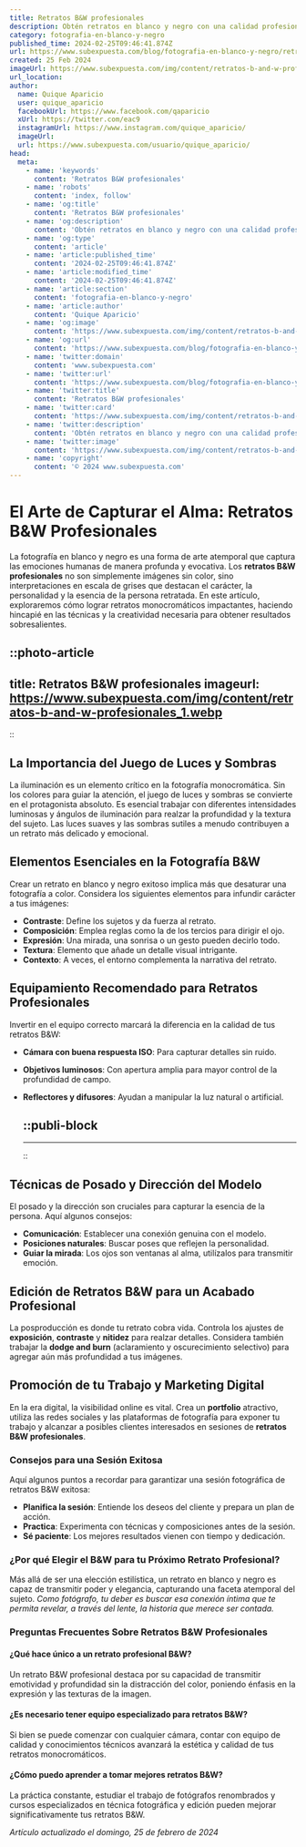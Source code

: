 ```yaml
---
title: Retratos B&W profesionales
description: Obtén retratos en blanco y negro con una calidad profesional inigualable. Captura la esencia y el arte en cada toma. Tu mejor imagen está aquí.
category: fotografia-en-blanco-y-negro
published_time: 2024-02-25T09:46:41.874Z
url: https://www.subexpuesta.com/blog/fotografia-en-blanco-y-negro/retratos-b-and-w-profesionales
created: 25 Feb 2024
imageUrl: https://www.subexpuesta.com/img/content/retratos-b-and-w-profesionales_1.webp
url_location:
author:
  name: Quique Aparicio
  user: quique_aparicio
  facebookUrl: https://www.facebook.com/qaparicio
  xUrl: https://twitter.com/eac9
  instagramUrl: https://www.instagram.com/quique_aparicio/
  imageUrl: 
  url: https://www.subexpuesta.com/usuario/quique_aparicio/
head:
  meta:
    - name: 'keywords'
      content: 'Retratos B&W profesionales'
    - name: 'robots'
      content: 'index, follow'
    - name: 'og:title'
      content: 'Retratos B&W profesionales'
    - name: 'og:description'
      content: 'Obtén retratos en blanco y negro con una calidad profesional inigualable. Captura la esencia y el arte en cada toma. Tu mejor imagen está aquí.'
    - name: 'og:type'
      content: 'article'
    - name: 'article:published_time'
      content: '2024-02-25T09:46:41.874Z'
    - name: 'article:modified_time'
      content: '2024-02-25T09:46:41.874Z'
    - name: 'article:section'
      content: 'fotografia-en-blanco-y-negro'
    - name: 'article:author'
      content: 'Quique Aparicio'
    - name: 'og:image'
      content: 'https://www.subexpuesta.com/img/content/retratos-b-and-w-profesionales_1.webp'
    - name: 'og:url'
      content: 'https://www.subexpuesta.com/blog/fotografia-en-blanco-y-negro/retratos-b-and-w-profesionales'
    - name: 'twitter:domain'
      content: 'www.subexpuesta.com'
    - name: 'twitter:url'
      content: 'https://www.subexpuesta.com/blog/fotografia-en-blanco-y-negro/retratos-b-and-w-profesionales'
    - name: 'twitter:title'
      content: 'Retratos B&W profesionales'
    - name: 'twitter:card'
      content: 'https://www.subexpuesta.com/img/content/retratos-b-and-w-profesionales_1.webp'
    - name: 'twitter:description'
      content: 'Obtén retratos en blanco y negro con una calidad profesional inigualable. Captura la esencia y el arte en cada toma. Tu mejor imagen está aquí.'
    - name: 'twitter:image'
      content: 'https://www.subexpuesta.com/img/content/retratos-b-and-w-profesionales_1.webp'
    - name: 'copyright'
      content: '© 2024 www.subexpuesta.com'
---
```

# El Arte de Capturar el Alma: Retratos B&W Profesionales

La fotografía en blanco y negro es una forma de arte atemporal que captura las emociones humanas de manera profunda y evocativa. Los **retratos B&W profesionales** no son simplemente imágenes sin color, sino interpretaciones en escala de grises que destacan el carácter, la personalidad y la esencia de la persona retratada. En este artículo, exploraremos cómo lograr retratos monocromáticos impactantes, haciendo hincapié en las técnicas y la creatividad necesaria para obtener resultados sobresalientes.


::photo-article
---
title: Retratos B&W profesionales
imageurl: https://www.subexpuesta.com/img/content/retratos-b-and-w-profesionales_1.webp
---
::


## La Importancia del Juego de Luces y Sombras

La iluminación es un elemento crítico en la fotografía monocromática. Sin los colores para guiar la atención, el juego de luces y sombras se convierte en el protagonista absoluto. Es esencial trabajar con diferentes intensidades luminosas y ángulos de iluminación para realzar la profundidad y la textura del sujeto. Las luces suaves y las sombras sutiles a menudo contribuyen a un retrato más delicado y emocional.

## Elementos Esenciales en la Fotografía B&W

Crear un retrato en blanco y negro exitoso implica más que desaturar una fotografía a color. Considera los siguientes elementos para infundir carácter a tus imágenes:

- **Contraste**: Define los sujetos y da fuerza al retrato.
- **Composición**: Emplea reglas como la de los tercios para dirigir el ojo.
- **Expresión**: Una mirada, una sonrisa o un gesto pueden decirlo todo.
- **Textura**: Elemento que añade un detalle visual intrigante.
- **Contexto**: A veces, el entorno complementa la narrativa del retrato.

## Equipamiento Recomendado para Retratos Profesionales

Invertir en el equipo correcto marcará la diferencia en la calidad de tus retratos B&W:

- **Cámara con buena respuesta ISO**: Para capturar detalles sin ruido.
- **Objetivos luminosos**: Con apertura amplia para mayor control de la profundidad de campo.
- **Reflectores y difusores**: Ayudan a manipular la luz natural o artificial.


  ::publi-block
  ---
  ---
  ::
  
  
## Técnicas de Posado y Dirección del Modelo

El posado y la dirección son cruciales para capturar la esencia de la persona. Aquí algunos consejos:

- **Comunicación**: Establecer una conexión genuina con el modelo.
- **Posiciones naturales**: Buscar poses que reflejen la personalidad.
- **Guiar la mirada**: Los ojos son ventanas al alma, utilízalos para transmitir emoción.

## Edición de Retratos B&W para un Acabado Profesional

La posproducción es donde tu retrato cobra vida. Controla los ajustes de **exposición**, **contraste** y **nitidez** para realzar detalles. Considera también trabajar la **dodge and burn** (aclaramiento y oscurecimiento selectivo) para agregar aún más profundidad a tus imágenes.

## Promoción de tu Trabajo y Marketing Digital

En la era digital, la visibilidad online es vital. Crea un **portfolio** atractivo, utiliza las redes sociales y las plataformas de fotografía para exponer tu trabajo y alcanzar a posibles clientes interesados en sesiones de **retratos B&W profesionales**.

### Consejos para una Sesión Exitosa

Aquí algunos puntos a recordar para garantizar una sesión fotográfica de retratos B&W exitosa:

- **Planifica la sesión**: Entiende los deseos del cliente y prepara un plan de acción.
- **Practica**: Experimenta con técnicas y composiciones antes de la sesión.
- **Sé paciente**: Los mejores resultados vienen con tiempo y dedicación.

### ¿Por qué Elegir el B&W para tu Próximo Retrato Profesional?

Más allá de ser una elección estilística, un retrato en blanco y negro es capaz de transmitir poder y elegancia, capturando una faceta atemporal del sujeto. *Como fotógrafo, tu deber es buscar esa conexión íntima que te permita revelar, a través del lente, la historia que merece ser contada.*

### Preguntas Frecuentes Sobre Retratos B&W Profesionales

#### ¿Qué hace único a un retrato profesional B&W?
Un retrato B&W profesional destaca por su capacidad de transmitir emotividad y profundidad sin la distracción del color, poniendo énfasis en la expresión y las texturas de la imagen.

#### ¿Es necesario tener equipo especializado para retratos B&W?
Si bien se puede comenzar con cualquier cámara, contar con equipo de calidad y conocimientos técnicos avanzará la estética y calidad de tus retratos monocromáticos.

#### ¿Cómo puedo aprender a tomar mejores retratos B&W?
La práctica constante, estudiar el trabajo de fotógrafos renombrados y cursos especializados en técnica fotográfica y edición pueden mejorar significativamente tus retratos B&W.

_Artículo actualizado el domingo, 25 de febrero de 2024_